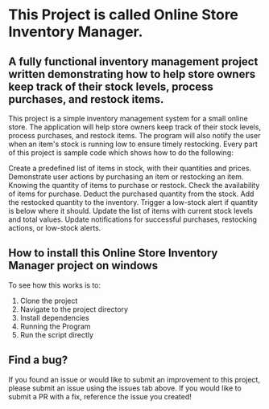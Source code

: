 # This Project is called Online Store Inventory Manager.

## A fully functional inventory management project written demonstrating how to help store owners keep track of their stock levels, process purchases, and restock items.

This project is a simple inventory management system for a small online store. The application will help store owners keep track of their stock levels, process purchases, and restock items. The program will also notify the user when an item's stock is running low to ensure timely restocking. Every part of this project is sample code which shows how to do the following:

Create a predefined list of items in stock, with their quantities and prices.
Demonstrate user actions by purchasing an item or restocking an item.
Knowing the quantity of items to purchase or restock.
Check the availability of items for purchase.
Deduct the purchased quantity from the stock.
Add the restocked quantity to the inventory.
Trigger a low-stock alert if quantity is below where it should.
Update the list of items with current stock levels and total values.
Update notifications for successful purchases, restocking actions, or low-stock alerts.

## How to install this Online Store Inventory Manager project on windows

To see how this works is to:

1. Clone the project
2. Navigate to the project directory
3. Install dependencies
4. Running the Program
5. Run the script directly

## Find a bug?

If you found an issue or would like to submit an improvement to this project, please submit an issue using the issues tab above. If you would like to submit a PR with a fix, reference the issue you created!
